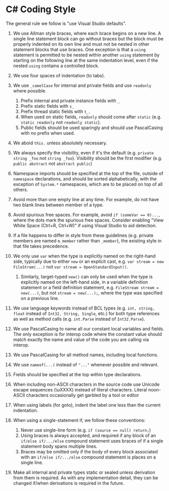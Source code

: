 # C# Coding Style

The general rule we follow is "use Visual Studio defaults".

1. We use Allman style braces, where each brace begins on a new line. A single line statement block
can go without braces but the block must be properly indented on its own line and must not be nested
in other statement blocks that use braces. One exception is that a `using` statement is permitted to
be nested within another `using` statement by starting on the following line at the same indentation
level, even if the nested `using` contains a controlled block.

2. We use four spaces of indentation (to tabs).

3. We use `_camelCase` for internal and private fields and use `readonly` where possible.
   1. Prefix internal and private instance fields with `_`
   2. Prefix static fields with `s_`
   3. Prefix thread static fields with `t_`.
   4. When used on static fields, `readonly` should come after `static` (e.g. `static readonly`
   	  not `readonly static`).
   5. Public fields should be used sparingly and should use PascalCasing with no prefix when used.

4. We aboid `this.` unless absolutely necessary.

5. We always specify the visibility, even if it's the default (e.g. `private string _foo` not
`string _foo`). Visibility should be the first modifier (e.g. `public abstract` not `abstract public`)

6. Namespace imports should be specified at the top of the file, outside of `namespace` declarations,
and should be sorted alphabetically, with the exception of `System.*` namespaces, which are to be
placed on top of all others.

7. Avoid more than one empty line at any time. For example, do not have two blank lines between
member of a type.

8. Avoid spurious free spaces. For example, avoid `if (someVar == 0)...`, where the dots mark the
spurious free spaces. Consider enabling "View White Space (Ctrl+R, Ctrl+W)" if using Visual Studio
to aid detection.

9. If a file happens to differ in style from these guidelines (e.g. private members are named
`m_member` rather than `_member`), the existing style in that file takes precedence.

10. We only use `var` when the type is explicitly named on the right-hand side, typically due to
either `new` or an explicit cast, e.g. `var stream = new FileStrem(...)` not
`var stream = OpenStandardInput()`.
	1. Similarly, target-typed `new()` can only be used when the type is explicitly named on the
	left-hand side, in a variable definition statement or a field definition statement, e.g.
	`FileStream stream = new(...)`, but not `stream = new(...);`, where the type was specified on
	a previous line.

11. We use language keywords instead of BCL types (e.g. `int, string, float` instead of
`Int32, String, Single`, etc.) for both type references as well as method calls (e.g. `int.Parse`
instead of `Int32.Parse`).

12. We use PascalCasing to name all our constant local variables and fields. The only exception is
for interop code where the constant value should match exactly the name and value of the code you
are calling via interop.

13. We use PascalCasing for all method names, including local functions.

14. We use `nameof(...)` instead of `"..."` whenever possible and relevant.

15. Fields should be specified at the top within type declarations.

16. When including non-ASCII characters in the source code use Unicode escape sequences (\uXXXX)
instead of literal characters. Literal noon-ASCII characters occasionally get garbled by a tool or editor

17. When using labels (for goto), indent the label one less than the current indentation.

18. When using a single-statement if, we follow these conventions:
	1. Never use single-line form (e.g. `if (source == null) return;`)
	2. Using braces is always accepted, and required if any block of an `if/else if/.../else` compound
	statement uses braces of if a single statement body spans multiple lines.
	3. Braces may be omitted only if the body of every block associated with an `if/else if/.../else`
	compound statement is places on a single line.

19. Make all internal and private types static or sealed unless derivation from them is required.
As with any implementation detail, they can be changed if/when derivations is required in the future.
